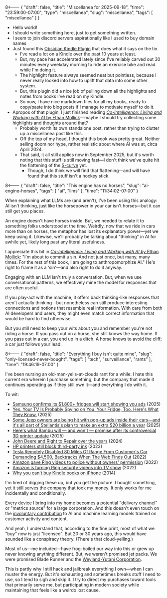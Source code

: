 8<--- { "draft": false, "title": "Miscellanea for 2025-09-18", "time": "23:59:00-07:00", "type": "miscellanea", "slug": "miscellanea", "tags": [ "miscellanea" ] }

- Hello world!
- I should write something here, just to get something written.
- I seem to join discord servers aspirationally like I used to buy domain names
- Just found this [Obsidian Kindle Plugin](https://github.com/hadynz/obsidian-kindle-plugin) that does what it says on the tin.
	- I've read a lot on a Kindle over the past 10 years at least.
	- But, my pace has accelerated lately since I've reliably carved out 30 minutes every weekday morning to ride an exercise bike and read while I'm doing it.
	- The highlight feature always seemed neat but pointless, because I never really looked into how to uplift that data into some other system.
	- But, this plugin did a nice job of pulling down all the highlights and notes from books I've read on my Kindle.
	- So now, I have nice markdown files for all my books, ready to copy/paste into blog posts if I manage to motivate myself to do it.
- Apropos of that plugin, I just finished reading [*Co-Intelligence: Living and Working with AI* by Ethan Mollick](https://www.penguinrandomhouse.com/books/741805/co-intelligence-by-ethan-mollick/)—maybe I should try collecting some highlights and thoughts around that?
	- Probably worth its own standalone post, rather than trying to clutter up a miscellanea post like this.
	- Off the top of my head, I thought this book was pretty great. Neither selling doom nor hype, rather realistic about where AI was at, circa April 2024.
	- That said, it all still applies now in September 2025, but it's worth noting that this stuff is still moving fast—I don't think we've quite hit the flattening of the [S-curve](https://en.wikipedia.org/wiki/Sigmoid_function) yet. 
		- Though, I do think we will find that flattening—and will have found that this stuff isn't a hockey stick.

8<--- { "draft": false, "title": "This engine has no horses", "slug": "ai-engine-horses", "tags": [ "ai", "llms" ], "time": "11:34:02-07:00" }

When explaining what LLMs are (and aren't), I've been using this analogy: AI isn't thinking, just like the horsepower in your car isn't horses—but it can still get you places.

An engine doesn't have horses inside. But, we needed to relate it to something folks understood at the time. Weirdly, now that we ride in cars more than on horses, the metaphor has lost its explanatory power—yet we keep using it. Likewise, we'll probably be talking about "thinking" in AI for awhile yet, likely long past any literal usefulness.

I appreciate this bit in [_Co-Intelligence: Living and Working with AI_ by Ethan Mollick](https://www.penguinrandomhouse.com/books/741805/co-intelligence-by-ethan-mollick/): "I'm about to commit a sin. And not just once, but many, many times. For the rest of this book, I am going to anthropomorphize AI." He's right to frame it as a 'sin'—and also right to do it anyway.

Engaging with an LLM isn't truly a conversation. But, when we use conversational patterns, we effectively mine the model for responses that are often useful.

If you play-act with the machine, it offers back thinking-like responses that aren't actually thinking—but nonetheless can still produce interesting connections and notions that resemble real information. With care from both AI developers and users, they might even match correct information that would be hard to find otherwise.

But you still need to keep your wits about you and remember you're not riding a horse. If you pass out on a horse, she still knows the way home. If you pass out in a car, you end up in a ditch. A horse knows to avoid the cliff; a car just follows your lead.

8<--- { "draft": false, "title": "Everything I buy isn't quite mine", "slug": "only-licensed-never-bought", "tags": [ "tech", "surveillance", "rants" ], "time": "19:46:19-07:00" }

I've been nursing an old-man-yells-at-clouds rant for a while: I hate this current era wherein I purchase something, but the company that made it continues operating as if they still own it—and everything I do with it.

To wit:

- [Samsung confirms its $1,800+ fridges will start showing you ads](https://www.androidauthority.com/samsung-confirms-smart-refrigerator-ads-are-coming-3598848/) (2025)
- [Yes, Your TV Is Probably Spying on You. Your Fridge, Too. Here's What They Know.](https://www.nytimes.com/wirecutter/reviews/advice-smart-devices-data-tracking/) (2025)
- [Some Jeep owners are being hit with pop-up ads inside their cars—and it's all part of Stellantis's plan to make an extra $20 billion a year](https://fortune.com/2025/02/13/jeep-in-car-ads-popup-stellantis-software-revenue/) (2025)
- [Here's what Bambu will — and won't — promise after its controversial 3D printer update](https://www.theverge.com/2025/1/21/24349031/bambu-3d-printer-update-authentication-filament-subscription-lock-answers) (2025)
- [John Deere and Right to Repair over the years](https://pirg.org/resources/john-deere-and-right-to-repair-over-the-years/) (2024)
- [HP printers still block third-party ink](https://www.pcworld.com/article/1656073/these-hp-printers-can-be-upgraded-to-allow-third-party-printer-ink.html) (2023)
- [Tesla Remotely Disabled 80 Miles Of Range From Customer's Car Demanding $4,500, Backtracks When The Web Finds Out](https://www.carscoops.com/2022/07/tesla-remotely-disabled-80-miles-of-range-from-customers-car-demanding-4500-backtracks-when-the-web-finds-out/) (2022)
- [Amazon gave Ring videos to police without owners' permission](https://www.politico.com/news/2022/07/13/amazon-gave-ring-videos-to-police-without-owners-permission-00045513) (2022)
- [Amazon is turning Ring security videos into TV show](https://www.cbsnews.com/news/2022/07/13/amazons-ring-videos-tv-show-mgm/) (2022)
- [Why you can't buy Kindle books on iPhone](https://www.businessinsider.com/why-you-cant-buy-kindle-books-on-iphone-2014-4) (2014)

I'm tired of digging these up, but you get the picture. I bought something, yet it still serves the company that took my money. It only works for me incidentally and conditionally.

Every device I bring into my home becomes a potential "delivery channel" or "metrics source" for a large corporation. And this doesn't even touch on the [involuntary contribution](https://blog.lmorchard.com/2025/05/27/involuntary-stone-soup-ai/index.html) to AI and machine learning models trained on customer activity and content.

And yeah, I understand that, according to the fine print, most of what we "buy" now is just "licensed". But 20 or 30 years ago, this would have sounded like a conspiracy theory. (There's that cloud-yelling.)

Most of us—me included—have frog-boiled our way into this or grew up never knowing anything different. But, we weren't promised jet packs. We were promised Blade Runner and the [Weyland-Yutani Corporation](https://avp.fandom.com/wiki/Weyland-Yutani_Corporation).

This is partly why I still hack and jailbreak everything I own—when I can muster the energy. But it's exhausting and sometimes breaks stuff I need to use, so I tend to sigh and skip it. I try to direct my purchases toward tools that primarily serve me, but participating in modern society while maintaining that feels like a weirdo lost cause.
